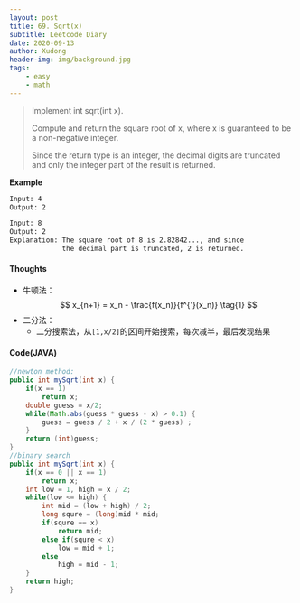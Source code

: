 ```yaml
---
layout: post
title: 69. Sqrt(x)
subtitle: Leetcode Diary
date: 2020-09-13
author: Xudong
header-img: img/background.jpg
tags: 
    - easy
    - math
---
```


>Implement int sqrt(int x).
>
>Compute and return the square root of x, where x is guaranteed to be a non-negative integer.
>
>Since the return type is an integer, the decimal digits are truncated and only the integer part of the result is returned.

**Example**

```bash
Input: 4
Output: 2

Input: 8
Output: 2
Explanation: The square root of 8 is 2.82842..., and since 
             the decimal part is truncated, 2 is returned.
```

#### Thoughts

- 牛顿法：
$$
x_{n+1} = x_n - \frac{f(x_n)}{f^{'}(x_n)}  \tag{1}
$$
- 二分法：
  - 二分搜索法，从`[1,x/2]`的区间开始搜索，每次减半，最后发现结果
#### Code(JAVA)

```java
//newton method:
public int mySqrt(int x) {
    if(x == 1)
        return x;
    double guess = x/2;
    while(Math.abs(guess * guess - x) > 0.1) {
        guess = guess / 2 + x / (2 * guess) ;
    }
    return (int)guess;
}
//binary search 
public int mySqrt(int x) {
    if(x == 0 || x == 1)
        return x;
    int low = 1, high = x / 2;
    while(low <= high) {
        int mid = (low + high) / 2;
        long squre = (long)mid * mid;
        if(squre == x)
            return mid;
        else if(squre < x)
            low = mid + 1;
        else
            high = mid - 1;
    }
    return high;
}
```


<script type="text/javascript" src="https://xudongliuharold.github.io/js/latex-math.js?config=default"></script>
